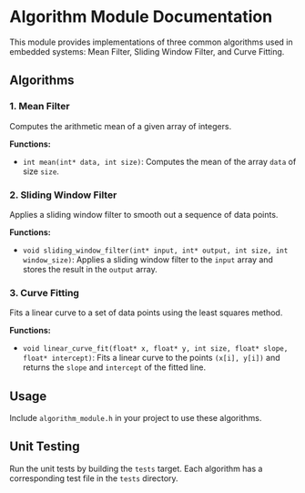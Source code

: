 # Algorithm Module Documentation

This module provides implementations of three common algorithms used in embedded systems: Mean Filter, Sliding Window Filter, and Curve Fitting.

## Algorithms

### 1. Mean Filter
Computes the arithmetic mean of a given array of integers.

**Functions:**
- `int mean(int* data, int size)`: Computes the mean of the array `data` of size `size`.

### 2. Sliding Window Filter
Applies a sliding window filter to smooth out a sequence of data points.

**Functions:**
- `void sliding_window_filter(int* input, int* output, int size, int window_size)`: Applies a sliding window filter to the `input` array and stores the result in the `output` array.

### 3. Curve Fitting
Fits a linear curve to a set of data points using the least squares method.

**Functions:**
- `void linear_curve_fit(float* x, float* y, int size, float* slope, float* intercept)`: Fits a linear curve to the points `(x[i], y[i])` and returns the `slope` and `intercept` of the fitted line.

## Usage

Include `algorithm_module.h` in your project to use these algorithms.

## Unit Testing

Run the unit tests by building the `tests` target. Each algorithm has a corresponding test file in the `tests` directory.
